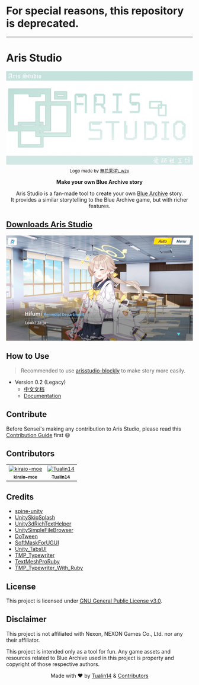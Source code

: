 # For special reasons, this repository is deprecated.

---

# Aris Studio

<div align="center">
  <img src="./IMG_Aris_Studio_Logo.jpg" alt="Aris Studio logo" title="Aris Studio logo">
  <sub>Logo made by <a href="https://b23.tv/RbW7CyF" title="無花果洋\_wzy">無花果洋\_wzy</a></sub>
  <p><b>Make your own Blue Archive story</b></p>
  <p>Aris Studio is a fan-made tool to create your own <a href="https://bluearchive.nexon.com/home" title="Blue Archive">Blue Archive</a> story.<br/>
  It provides a similar storytelling to the Blue Archive game, but with richer features.</p>
</div>

## [Downloads Aris Studio](https://github.com/Tualin14/ArisStudio/releases "Download Aris Studio")

<img align="center" src="./IMG_Aris_Studio_Demo_Preview.png" alt="Demo preview image" title="Demo preview">

## How to Use

> Recommended to use [arisstudio-blockly](https://github.com/sanmusen214/arisstudio-blockly "Visit arisstudio-blockly") to make story more easily.

- Version 0.2 (Legacy)
  - [中文文档](https://github.com/Tualin14/ArisStudio/wiki "Read Documentation in Chinese")
  - [Documentation](https://github.com/kiraio-moe/ArisStudio/wiki "Read Documentation in English")

<!-- - Version 0.3 (Under Construction)
  - [中文文档](https://as.t14.me/docs/category/as-commands "Read Documentation in Chinese")
  - [Documentation](https://as.t14.me/en/docs/category/as-commands/ "Read Documentation in English") -->

<!-- ## Awesome works done with Aris Studio ヾ(≧▽≦\\\*)o

- [Sensei, let's celebrate the New Year together!](https://b23.tv/9UdXBxk "Watch Sensei, let's celebrate the New Year together! on bilibili")
- [The Game Development Department wants to do H-game?!](https://b23.tv/QaqP4Ew "Watch The Game Development Department wants to do H-game?! on bilibili")
- [Noah and Yuka and Sensei 1](https://b23.tv/rkZMNXg "Watch Noah and Yuka and Sensei 1 on bilibili")
- [“Greatest Game Ever”](https://b23.tv/z18G8Fs "Watch “Greatest Game Ever” on bilibili")
- [Saiba Green's New Year's Gift Part. 1](https://b23.tv/V9oeqd5 "Watch Saiba Green's New Year's Gift Part. 1 on bilibili") -->

## Contribute

Before Sensei's making any contribution to Aris Studio, please read this [Contribution Guide](/CONTRIBUTING.md "Contribution Guide") first 😃

## Contributors

<!-- readme: collaborators,contributors -start -->
<table>
<tr>
    <td align="center">
        <a href="https://github.com/kiraio-moe">
            <img src="https://avatars.githubusercontent.com/u/58289710?v=4" width="100;" alt="kiraio-moe"/>
            <br />
            <sub><b>kiraio-moe</b></sub>
        </a>
    </td>
    <td align="center">
        <a href="https://github.com/Tualin14">
            <img src="https://avatars.githubusercontent.com/u/71857734?v=4" width="100;" alt="Tualin14"/>
            <br />
            <sub><b>Tualin14</b></sub>
        </a>
    </td></tr>
</table>
<!-- readme: collaborators,contributors -end -->

## Credits

- [spine-unity](https://en.esotericsoftware.com/ "Visit spine-unity website")
- [UnitySkipSplash](https://github.com/psygames/UnitySkipSplash "Visit UnitySkipSplash GitHub repo")
- [Unity3dRichTextHelper](https://github.com/majecty/Unity3dRichTextHelper "Visit Unity3dRichTextHelper GitHub repo")
- [UnitySimpleFileBrowser](https://github.com/yasirkula/UnitySimpleFileBrowser "Visit UnitySimpleFileBrowser GitHub repo")
- [DoTween](https://github.com/Demigiant/dotween "Visit DoTween GitHub repo")
- [SoftMaskForUGUI](https://github.com/mob-sakai/SoftMaskForUGUI "Visit SoftMaskForUGUI GitHub repo")
- [Unity_TabsUI](https://github.com/herbou/Unity_TabsUI "Visit Unity_TabsUI GitHub repo")
- [TMP_Typewriter](https://github.com/baba-s/TMP_Typewriter "Visit TMP_Typewriter GitHub repo")
- [TextMeshProRuby](https://github.com/ina-amagami/TextMeshProRuby "Visit TextMeshProRuby GitHub repo")
- [TMP_Typewriter_With_Ruby](https://github.com/ina-amagami/TMP_Typewriter_With_Ruby "Visit TMP_Typewriter_With_Ruby GitHub repo")
<!-- - [scene-loader](https://github.com/Home-Alone-Studios/scene-loader "Visit scene-loader GitHub repo")
- [Save-System-For-Unity](https://github.com/IntoTheDev/Save-System-for-Unity "Visit Save-System-for-Unity GitHub repo") -->

## License

This project is licensed under [GNU General Public License v3.0](/LICENSE "See LICENSE file").

## Disclaimer

This project is not affiliated with Nexon, NEXON Games Co., Ltd. nor any their affiliator.

This project is intended only as a tool for fun. Any game assets and resources related to Blue Archive used in this project is property and copyright of those respective authors.

<p align="center">Made with ❤️ by <a href="https://github.com/Tualin14/" title="Visit Tualin14 GitHub profile">Tualin14</a> & <a href="https://github.com/Tualin14/ArisStudio/graphs/contributors" title="See Contributors list">Contributors</a></p>
